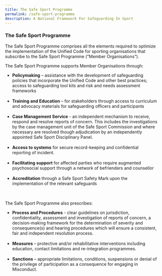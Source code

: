```yaml
---
title: The Safe Sport Programme
permalink: /safe-sport-programme
description: A National Framework For Safeguarding In Sport
---
```

### The Safe Sport Programme
 
The Safe Sport Programme comprises all the elements required to optimize the implementation of the Unified Code for sporting organisations that subscribe to the Safe Sport Programme (“Member Organisations”).

The Safe Sport Programme supports Member Organisations through: 

* **Policymaking** – assistance with the development of safeguarding policies that incorporate the Unified Code and other best practices; access to safeguarding tool kits and risk and needs assessment frameworks <br><br>
* **Training and Education** – for stakeholders through access to curriculum and advocacy materials for safeguarding officers and participants <br><br>
* **Case Management Service** - an independent mechanism to receive, respond and resolve reports of concern. This includes the investigations by the case management unit of the Safe Sport Commission and where necessary are resolved though adjudication by an independently appointed Safe Sport Disciplinary Panel. <br><br>
* **Access to systems** for secure record-keeping and confidential reporting of incident. <br><br>
* **Facilitating support** for affected parties who require augmented psychosocial support through a network of befrienders and counsellor <br><br>
* **Accreditation** through a Safe Sport Safety Mark upon the implementation of the relevant safeguards

 <br><br>
The Safe Sport Programme also prescribes:
* **Process and Procedures** - clear guidelines on jurisdiction, confidentiality, assessment and
investigation of reports of concern, a decision-making framework for the determination of severity and consequence(s) and hearing procedures which will ensure a consistent, fair and independent resolution process. <br><br>
* **Measures** – protective and/or rehabilitative interventions including education, contact limitations
and re-integration programmes.<br><br>
* **Sanctions** – appropriate limitations, conditions, suspensions or denial of the privilege of
participation as a consequence for engaging in Misconduct.